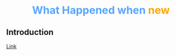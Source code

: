 <div align='center'>
  <h1>
    <b style='color: #58a6ff'>What Happened when 
      <span style="color: orange">new</span>
    </b>
  </h1>
</div>

## Introduction
 [Link](https://developer.mozilla.org/en-US/docs/Web/JavaScript/Reference/Operators/new)
